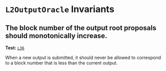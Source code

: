 # `L2OutputOracle` Invariants

## The block number of the output root proposals should monotonically increase.
**Test:** [`L36`](https://github.com/ethereum-optimism/optimism/tree/develop/packages/contracts-bedrock/contracts/test/invariants/L2OutputOracle.t.sol#L36)

When a new output is submitted, it should never be allowed to correspond to a block number that is less than the current output. 
